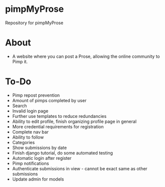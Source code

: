 # pimpMyProse
Repository for pimpMyProse

# About
+ A website where you can post a Prose, allowing the online community to Pimp it.

# To-Do
+ Pimp repost prevention
+ Amount of pimps completed by user
+ Search
+ Invalid login page
+ Further use templates to reduce redundancies
+ Ability to edit profile, finish organizing profile page in general
+ More credential requirements for registration
+ Complete nav bar
+ Ability to follow
+ Categories
+ Show submissions by date
+ Finish django tutorial, do some automated testing
+ Automatic login after register
+ Pimp notifications
+ Authenticate submissions in view - cannot be exact same as other submissions
+ Update admin for models